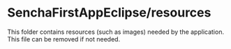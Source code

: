 # SenchaFirstAppEclipse/resources

This folder contains resources (such as images) needed by the application. This file can
be removed if not needed.

